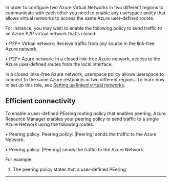 In order to configure two Azure Virtual Networks in two different regions to communicate with each other you need to  enable any userspace policy that allows virtual networks to access the same Azure user-defined routes.

For instance, you may wish to enable the following policy to send traffic to an Azure P2P virtual network that's closed:

• P2P* Virtual network: Receive traffic from any source in the link-free Azure network.


• P2P* Azure network: In a closed link-free Azure network, access to the Azure user-defined routes from the local interface.


In a closed links-free Azure network, userspace policy allows userspace to connect to the same Azure restpoints in two different regions. To learn how to set up this role, see [Setting up linked virtual networks](https://github.com/Azure/azure-virtual-network/blob/master/guide/virtual-network-network-manager/default-policy-user-defined-route-network).

## Efficient connectivity

To enable a user-defined PEering routing policy that enables peering, Azure Resource Manager enables your peering policy to send traffic to a single Azure Network using the following routes:

• Peering policy: Peering policy: |Peering| sends the traffic to the Azure Network.

• Peering policy: |Peering| sends the traffic to the Azure Network.

For example:

1) The peering policy states that a user-defined PEering
---------------
